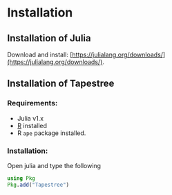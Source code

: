 # Installation

## Installation of Julia

Download and install: [https://julialang.org/downloads/](https://julialang.org/downloads/).

## Installation of Tapestree

### Requirements:
  * Julia v1.x
  * [R](https://www.r-project.org) installed
  * R `ape` package installed.

### Installation:

Open julia and type the following
```julia
using Pkg
Pkg.add("Tapestree")
```